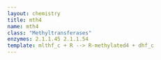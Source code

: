 ```yaml
---
layout: chemistry
title: mth4
name: mth4
class: "Methyltransferases"
enzymes: 2.1.1.45 2.1.1.54
template: mlthf_c + R --> R-methylated4 + dhf_c 
---
```

 
